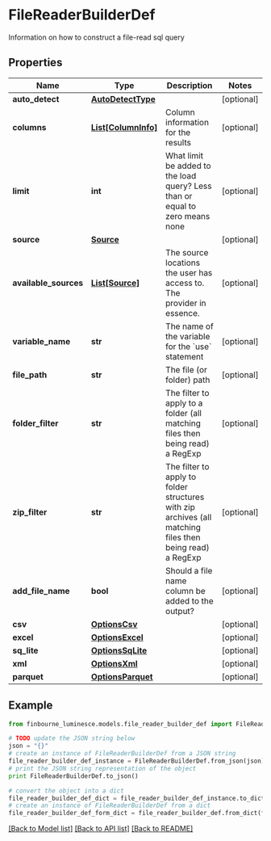# FileReaderBuilderDef

Information on how to construct a file-read sql query

## Properties
Name | Type | Description | Notes
------------ | ------------- | ------------- | -------------
**auto_detect** | [**AutoDetectType**](AutoDetectType.md) |  | [optional] 
**columns** | [**List[ColumnInfo]**](ColumnInfo.md) | Column information for the results | [optional] 
**limit** | **int** | What limit be added to the load query?  Less than or equal to zero means none | [optional] 
**source** | [**Source**](Source.md) |  | [optional] 
**available_sources** | [**List[Source]**](Source.md) | The source locations the user has access to.  The provider in essence. | [optional] 
**variable_name** | **str** | The name of the variable for the &#x60;use&#x60; statement | [optional] 
**file_path** | **str** | The file (or folder) path | [optional] 
**folder_filter** | **str** | The filter to apply to a folder (all matching files then being read) a RegExp | [optional] 
**zip_filter** | **str** | The filter to apply to folder structures with zip archives (all matching files then being read) a RegExp | [optional] 
**add_file_name** | **bool** | Should a file name column be added to the output? | [optional] 
**csv** | [**OptionsCsv**](OptionsCsv.md) |  | [optional] 
**excel** | [**OptionsExcel**](OptionsExcel.md) |  | [optional] 
**sq_lite** | [**OptionsSqLite**](OptionsSqLite.md) |  | [optional] 
**xml** | [**OptionsXml**](OptionsXml.md) |  | [optional] 
**parquet** | [**OptionsParquet**](OptionsParquet.md) |  | [optional] 

## Example

```python
from finbourne_luminesce.models.file_reader_builder_def import FileReaderBuilderDef

# TODO update the JSON string below
json = "{}"
# create an instance of FileReaderBuilderDef from a JSON string
file_reader_builder_def_instance = FileReaderBuilderDef.from_json(json)
# print the JSON string representation of the object
print FileReaderBuilderDef.to_json()

# convert the object into a dict
file_reader_builder_def_dict = file_reader_builder_def_instance.to_dict()
# create an instance of FileReaderBuilderDef from a dict
file_reader_builder_def_form_dict = file_reader_builder_def.from_dict(file_reader_builder_def_dict)
```
[[Back to Model list]](../README.md#documentation-for-models) [[Back to API list]](../README.md#documentation-for-api-endpoints) [[Back to README]](../README.md)


